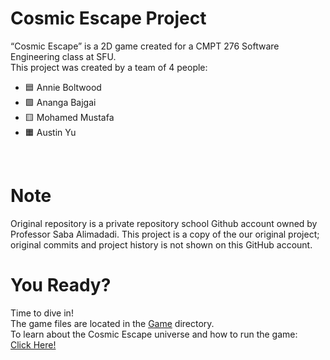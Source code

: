# Cosmic Escape Project 
“Cosmic Escape” is a 2D game created for a CMPT 276 Software Engineering class at SFU. <br>
This project was created by a team of 4 people:<br>
- 🟦 Annie Boltwood 
- 🟩 Ananga Bajgai 
- 🟨 Mohamed Mustafa 
- 🟧 Austin Yu
<br>

# Note
Original repository is a private repository school Github account owned by Professor Saba Alimadadi. This project is a copy of the our original project; original commits and project history is not shown on this GitHub account.

# You Ready?
Time to dive in!<br>
The game files are located in the [Game](https://github.com/annieboltwood/Cosmic-Escape/tree/main/Game) directory.<br>
To learn about the Cosmic Escape universe and how to run the game:<br>
[Click Here!](https://github.com/annieboltwood/Cosmic-Escape/blob/main/Game/README.md)





